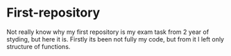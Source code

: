 # First-repository
Not really know why my first repository is my exam task from 2 year of styding, but here it is. Firstly its been not fully my code, but from it I left only structure of functions.
